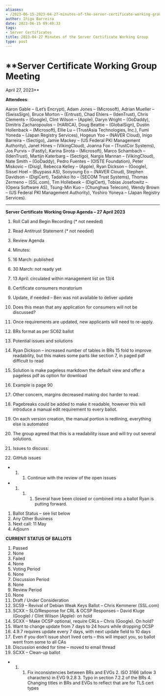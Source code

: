 ```yaml
---
aliases:
- /2023-06-15-2023-04-27-minutes-of-the-server-certificate-working-group/
author: Iñigo Barreira
date: 2023-06-15 09:49:33
tags:
- Server Certificates
title: 2023-04-27 Minutes of the Server Certificate Working Group
type: post
---
```


# **Server Certificate Working Group Meeting

April 27, 2023**

**Attendees**:

Aaron Gable – (Let’s Encrypt), Adam Jones – (Microsoft), Adrian Mueller – (SwissSign), Bruce Morton – (Entrust), Chad Ehlers – (IdenTrust), Chris Clements – (Google), Clint Wilson – (Apple), Daryn Wright – (GoDaddy), Dimitris Zacharopoulos – (HARICA), Doug Beattie – (GlobalSign), Dustin Hollenback – (Microsoft), Ellie Lu – (TrustAsia Technologies, Inc.), Fumi Yoneda – (Japan Registry Services), Hogeun Yoo – (NAVER Cloud), Inigo Barreira – (Sectigo), Jamie Mackey – (US Federal PKI Management Authority), Janet Hines – (VikingCloud), Joanna Fox – (TrustCor Systems), Jos Purvis – (Fastly), Karina Sirota – (Microsoft), Marco Schambach – (IdenTrust), Martijn Katerbarg – (Sectigo), Nargis Mannan – (VikingCloud), Nate Smith – (GoDaddy), Pedro Fuentes – (OISTE Foundation), Peter Miskovic – (Disig), Rebecca Kelley – (Apple), Ryan Dickson – (Google), Sissel Hoel – (Buypass AS), Sooyoung Eo – (NAVER Cloud), Stephen Davidson – (DigiCert), Tadahiko Ito – (SECOM Trust Systems), Thomas Zermeno – (SSL.com), Tim Hollebeek – (DigiCert), Tobias Josefowitz – (Opera Software AS), Tsung-Min Kuo – (Chunghwa Telecom), Wendy Brown – (US Federal PKI Management Authority), Yoshiro Yoneya – (Japan Registry Services).

****

**Server Certificate Working Group Agenda – 27 April 2023**

1. Roll Call and Begin Recording (\* not needed)

1. Read Antitrust Statement (\* not needed)

1. Review Agenda

1. Minutes:

1. 16 March: published

1. 30 March: not ready yet

1. 13 April: circulated within management list on 13/4

1. Certificate consumers moratorium

1. Update, if needed – Ben was not available to deliver update

1. Does this mean that any application for consumers will not be discussed?

1. Once requirements are updated, new applicants will need to re-apply.

1. BRs format as per SC62 ballot

1. Potential issues and solutions

1. Ryan Dickson – increased number of tables in BRs 15 fold to improve readability, but this makes some parts like section 7, in paged pdf difficult to read

1. Solution is make pageless markdown the default view and offer a pageless pdf as option for download

1. Example is page 90

1. Other concern, margins decreased making doc harder to read.

1. Pagebreaks could be added to make it readable, however this will introduce a manual edit requirement to every ballot.

1. On each version creation, the manual portion is redlining, everything else is automated

1. The group agreed that this is a readability issue and will try out several solutions.

1. Issues to discuss:

1. GitHub issues

- 1. 1. Continue with the review of the open issues
- 1. 1. 1. Several have been closed or combined into a ballot Ryan is putting forward.

1. Ballot Status – see list below
1. Any Other Business
1. Next call: 11 May
1. Adjourn

**CURRENT STATUS OF BALLOTS**

1. Passed
1. None
1. Failed
1. None
1. Voting Period
1. None
1. Discussion Period
1. None
1. Review Period
1. None
1. Draft / Under Consideration
1. SC59 – Revival of Debian Weak Keys Ballot – Chris Kemmerer (SSL.com)
1. SCXX – SLO/Response for CRL & OCSP Responses – David Kluge (Google) / Clint Wilson (Apple): on hold
1. SCXX – Make OCSP optional, require CRLs – Chris (Google). On hold?
1. Want to change update from 7 days to 24 hours while dropping OCSP
1. 4.9.7 requires update every 7 days, with next update field to 10 days
1. Even if you don’t issue short lived certs – this will impact you, so ballot went from some to all CAs
1. Discussion ended for time – moved to email thread
1. SCXX – Clean-up ballot

- 1. 1. Fix inconsistencies between BRs and EVGs
        2\. ISO 3166 (allow 3 characters) in EVG 9.2.8
        3\. Typo in section 7.2.2 of the BRs
        4\. Changing titles in BRs and EVGs to reflect that are for TLS cert types